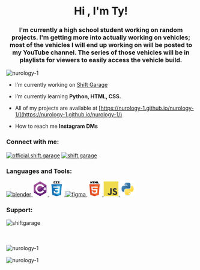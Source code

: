 <h1 align="center">Hi , I'm Ty!</h1>
<h3 align="center">I'm currently a high school student working on random projects. I'm getting more into actually working on vehicles; most of the vehicles I will end up working on will be posted to my YouTube channel. The series of those vehicles will be in playlists for viewers to easily access the vehicle build.</h3>

<p align="left"> <img src="https://komarev.com/ghpvc/?username=nurology-1&label=Profile%20views&color=0e75b6&style=flat" alt="nurology-1" /> </p>

- I’m currently working on [Shift Garage](https://github.com/nurology-1/Shift-Garage)

- I’m currently learning **Python, HTML, CSS.**

- All of my projects are available at [https://nurology-1.github.io/nurology-1/](https://nurology-1.github.io/nurology-1/)

- How to reach me **Instagram DMs**

<h3 align="left">Connect with me:</h3>
<p align="left">
<a href="https://instagram.com/official.shift.garage" target="blank"><img align="center" src="https://raw.githubusercontent.com/rahuldkjain/github-profile-readme-generator/master/src/images/icons/Social/instagram.svg" alt="official.shift.garage" height="30" width="40" /></a>
<a href="https://www.youtube.com/c/shift.garage" target="blank"><img align="center" src="https://raw.githubusercontent.com/rahuldkjain/github-profile-readme-generator/master/src/images/icons/Social/youtube.svg" alt="shift.garage" height="30" width="40" /></a>
</p>

<h3 align="left">Languages and Tools:</h3>
<p align="left"> <a href="https://www.blender.org/" target="_blank" rel="noreferrer"> <img src="https://download.blender.org/branding/community/blender_community_badge_white.svg" alt="blender" width="40" height="40"/> </a> <a href="https://www.w3schools.com/cs/" target="_blank" rel="noreferrer"> <img src="https://raw.githubusercontent.com/devicons/devicon/master/icons/csharp/csharp-original.svg" alt="csharp" width="40" height="40"/> </a> <a href="https://www.w3schools.com/css/" target="_blank" rel="noreferrer"> <img src="https://raw.githubusercontent.com/devicons/devicon/master/icons/css3/css3-original-wordmark.svg" alt="css3" width="40" height="40"/> </a> <a href="https://www.figma.com/" target="_blank" rel="noreferrer"> <img src="https://www.vectorlogo.zone/logos/figma/figma-icon.svg" alt="figma" width="40" height="40"/> </a> <a href="https://www.w3.org/html/" target="_blank" rel="noreferrer"> <img src="https://raw.githubusercontent.com/devicons/devicon/master/icons/html5/html5-original-wordmark.svg" alt="html5" width="40" height="40"/> </a> <a href="https://developer.mozilla.org/en-US/docs/Web/JavaScript" target="_blank" rel="noreferrer"> <img src="https://raw.githubusercontent.com/devicons/devicon/master/icons/javascript/javascript-original.svg" alt="javascript" width="40" height="40"/> </a> <a href="https://www.python.org" target="_blank" rel="noreferrer"> <img src="https://raw.githubusercontent.com/devicons/devicon/master/icons/python/python-original.svg" alt="python" width="40" height="40"/> </a> </p>

<h3 align="left">Support:</h3>
<p><a href="https://ko-fi.com/shiftgarage"> <img align="left" src="https://cdn.ko-fi.com/cdn/kofi3.png?v=3" height="50" width="210" alt="shiftgarage" /></a></p><br><br><br>

<p><img align="center" src="https://github-readme-stats.vercel.app/api/top-langs?username=nurology-1&show_icons=true&locale=en&layout=compact" alt="nurology-1" /></p>

<p><img align="center" src="https://github-readme-streak-stats.herokuapp.com/?user=nurology-1&" alt="nurology-1" /></p>
